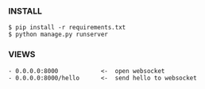 ### INSTALL
~~~
$ pip install -r requirements.txt
$ python manage.py runserver
~~~

### VIEWS
~~~
- 0.0.0.0:8000            <-  open websocket
- 0.0.0.0:8000/hello      <-  send hello to websocket
~~~

